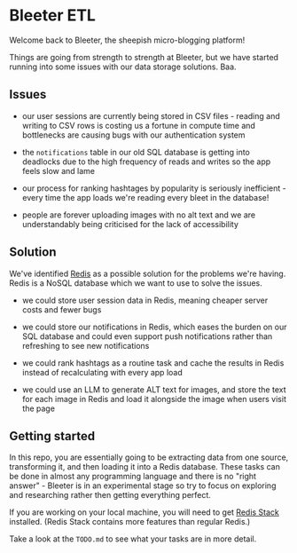 # Bleeter ETL

Welcome back to Bleeter, the sheepish micro-blogging platform!

Things are going from strength to strength at Bleeter, but we have started
running into some issues with our data storage solutions. Baa.

## Issues

- our user sessions are currently being stored in CSV files - reading and
  writing to CSV rows is costing us a fortune in compute time and bottlenecks
  are causing bugs with our authentication system

- the `notifications` table in our old SQL database is getting into deadlocks
  due to the high frequency of reads and writes so the app feels slow and lame

- our process for ranking hashtages by popularity is seriously inefficient -
  every time the app loads we're reading every bleet in the database!

- people are forever uploading images with no alt text and we are understandably
  being criticised for the lack of accessibility

## Solution

We've identified [Redis](https://redis.io/) as a possible solution for the
problems we're having. Redis is a NoSQL database which we want to use to solve
the issues.

- we could store user session data in Redis, meaning cheaper server costs and
  fewer bugs

- we could store our notifications in Redis, which eases the burden on our SQL
  database and could even support push notifications rather than refreshing to
  see new notifications

- we could rank hashtags as a routine task and cache the results in Redis
  instead of recalculating with every app load

- we could use an LLM to generate ALT text for images, and store the text for
  each image in Redis and load it alongside the image when users visit the page

## Getting started

In this repo, you are essentially going to be extracting data from one source,
transforming it, and then loading it into a Redis database. These tasks can be
done in almost any programming language and there is no "right answer" - Bleeter
is in an experimental stage so try to focus on exploring and researching rather
then getting everything perfect.

If you are working on your local machine, you will need to get
[Redis Stack](https://redis.io/docs/latest/operate/oss_and_stack/install/install-stack/)
installed. (Redis Stack contains more features than regular Redis.)

Take a look at the `TODO.md` to see what your tasks are in more detail.
